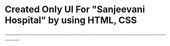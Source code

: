 <h1>Created Only UI For "Sanjeevani Hospital" by using HTML, CSS</h1>
-------------------------------------------------------------------------------------
